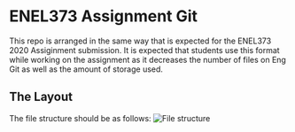 # ENEL373 Assignment Git
This repo is arranged in the same way that is expected for the ENEL373 2020 Assiginment submission.
It is expected that students use this format while working on the assignment as it decreases the
number of files on Eng Git as well as the amount of storage used.

## The Layout
The file structure should be as follows:
![File structure](https://storage.googleapis.com/enle373students/filestructure.png)

